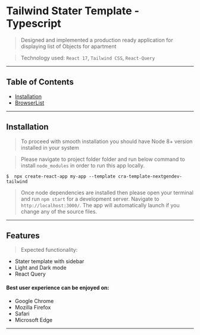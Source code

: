 # Tailwind Stater Template - Typescript

> Designed and implemented a production ready application for displaying list of Objects for apartment

> Technology used: `React 17`, `Tailwind CSS`, `React-Query`

---

## Table of Contents

- [Installation](#installation)
- [BrowserList](#browserlist)

---

## Installation

> To proceed with smooth installation you should have Node 8+ version installed in your system

> Please navigate to project folder folder and run below command to install `node_modules` in order to run this app locally.

```shell
$  npx create-react-app my-app --template cra-template-nextgendev-tailwind
```

> Once node dependencies are installed then please open your terminal and run `npm start` for a development server.
> Navigate to `http://localhost:3000/`.
> The app will automatically launch if you change any of the source files.

---

## Features

> Expected functionality:

- Stater template with sidebar
- Light and Dark mode
- React Query

#### Best user experience can be enjoyed on:

- Google Chrome
- Mozilla Firefox
- Safari
- Microsoft Edge

---
